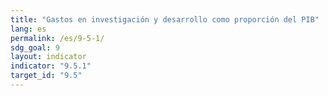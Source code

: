 ```yaml
---
title: "Gastos en investigación y desarrollo como proporción del PIB"
lang: es
permalink: /es/9-5-1/
sdg_goal: 9
layout: indicator
indicator: "9.5.1"
target_id: "9.5"
---
```


